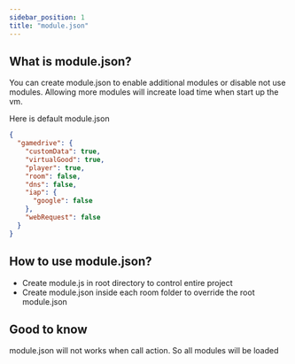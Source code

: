 ```yaml
---
sidebar_position: 1
title: "module.json"
---
```


## What is module.json?

You can create module.json to enable additional modules or disable not use modules. Allowing more modules will increate load time when start up the vm.

Here is default module.json

```json
{
  "gamedrive": {
    "customData": true,
    "virtualGood": true,
    "player": true,
    "room": false,
    "dns": false,
    "iap": {
      "google": false
    },
    "webRequest": false
  }
}
```

## How to use module.json?

- Create module.js in root directory to control entire project
- Create module.json inside each room folder to override the root module.json

## Good to know
module.json will not works when call action. So all modules will be loaded